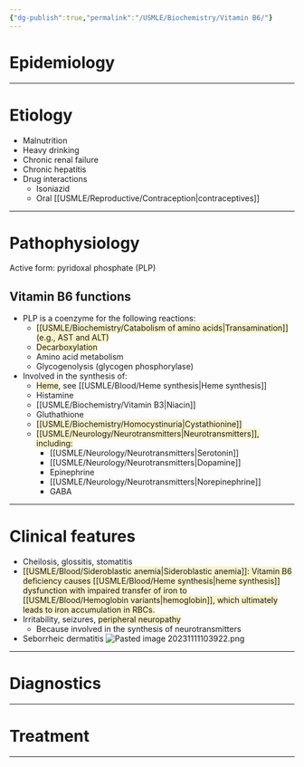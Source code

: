 ```yaml
---
{"dg-publish":true,"permalink":"/USMLE/Biochemistry/Vitamin B6/"}
---
```


# Epidemiology


---
# Etiology
- Malnutrition
- Heavy drinking
- Chronic renal failure
- Chronic hepatitis
- Drug interactions
	- Isoniazid 
	- Oral [[USMLE/Reproductive/Contraception\|contraceptives]]

---
# Pathophysiology
Active form: pyridoxal phosphate (PLP)
## Vitamin B6 functions
- PLP is a coenzyme for the following reactions:
	- <span style="background:rgba(240, 200, 0, 0.2)">[[USMLE/Biochemistry/Catabolism of amino acids\|Transamination]] (e.g., AST and ALT)</span>
	- <span style="background:rgba(240, 200, 0, 0.2)">Decarboxylation</span>
	- Amino acid metabolism
	- Glycogenolysis (glycogen phosphorylase)
- Involved in the synthesis of:
	- <span style="background:rgba(240, 200, 0, 0.2)">Heme</span>, see [[USMLE/Blood/Heme synthesis\|Heme synthesis]]
	- Histamine
	- [[USMLE/Biochemistry/Vitamin B3\|Niacin]]
	- Gluthathione
	- <span style="background:rgba(240, 200, 0, 0.2)">[[USMLE/Biochemistry/Homocystinuria\|Cystathionine]]</span> 
	- <span style="background:rgba(240, 200, 0, 0.2)">[[USMLE/Neurology/Neurotransmitters\|Neurotransmitters]], including:</span>
		- [[USMLE/Neurology/Neurotransmitters\|Serotonin]]
		- [[USMLE/Neurology/Neurotransmitters\|Dopamine]]
		- Epinephrine
		- [[USMLE/Neurology/Neurotransmitters\|Norepinephrine]]
		- GABA

---
# Clinical features
- Cheilosis, glossitis, stomatitis
- <span style="background:rgba(240, 200, 0, 0.2)">[[USMLE/Blood/Sideroblastic anemia\|Sideroblastic anemia]]: Vitamin B6 deficiency causes [[USMLE/Blood/Heme synthesis\|heme synthesis]] dysfunction with impaired transfer of iron to [[USMLE/Blood/Hemoglobin variants\|hemoglobin]], which ultimately leads to iron accumulation in RBCs.</span>
- Irritability, seizures, <span style="background:rgba(240, 200, 0, 0.2)">peripheral neuropathy</span>
	- Because involved in the synthesis of neurotransmitters
- Seborrheic dermatitis
![Pasted image 20231111103922.png](/img/user/appendix/Pasted%20image%2020231111103922.png)

---
# Diagnostics


---
# Treatment


---
